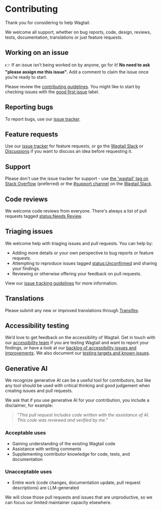 # Contributing

Thank you for considering to help Wagtail.

We welcome all support, whether on bug reports, code, design, reviews, tests,
documentation, translations or just feature requests.

## Working on an issue

👉 If an issue isn’t being worked on by anyone, go for it! **No need to ask "please assign me this issue".** Add a comment to claim the issue once you’re ready to start.

Please review the [contributing guidelines](https://docs.wagtail.org/en/latest/contributing/index.html).
You might like to start by checking issues with the [good first issue](https://github.com/wagtail/wagtail/labels/good%20first%20issue) label.

## Reporting bugs

To report bugs, use our [issue tracker](https://github.com/wagtail/wagtail/issues).

## Feature requests

Use our [issue tracker](https://github.com/wagtail/wagtail/issues) for feature requests, or go the [Wagtail Slack](https://github.com/wagtail/wagtail/wiki/Slack) or [Discussions](https://github.com/wagtail/wagtail/discussions) if you want to discuss an idea before requesting it.

## Support

Please don't use the issue tracker for support - use [the 'wagtail' tag on Stack Overflow](https://stackoverflow.com/questions/tagged/wagtail) (preferred) or the [#support channel](https://github.com/wagtail/wagtail/wiki/Slack#support) on the [Wagtail Slack](https://github.com/wagtail/wagtail/wiki/Slack).

## Code reviews

We welcome code reviews from everyone. There's always a list of pull requests tagged [status:Needs Review](https://github.com/wagtail/wagtail/pulls?q=is%3Apr+is%3Aopen+sort%3Aupdated-desc+label%3A%22status%3ANeeds+Review%22).

## Triaging issues

We welcome help with triaging issues and pull requests. You can help by:

-   Adding more details or your own perspective to bug reports or feature requests.
-   Attempting to reproduce issues tagged [status:Unconfirmed](https://github.com/wagtail/wagtail/issues?q=is%3Aissue+is%3Aopen+sort%3Aupdated-desc+label%3Astatus%3AUnconfirmed) and sharing your findings.
-   Reviewing or otherwise offering your feedback on pull requests.

View our [issue tracking guidelines](https://docs.wagtail.org/en/latest/contributing/issue_tracking.html) for more information.

## Translations

Please submit any new or improved translations through [Transifex](https://explore.transifex.com/torchbox/wagtail/).

## Accessibility testing

We’d love to get feedback on the accessibility of Wagtail. Get in touch with our [accessibility team](https://github.com/wagtail/wagtail/wiki/Accessibility-team) if you are testing Wagtail and want to report your findings, or have a look at our [backlog of accessibility issues and improvements](https://github.com/wagtail/wagtail/projects/5). We also document our [testing targets and known issues](https://docs.wagtail.org/en/latest/contributing/developing.html#accessibility-targets).

## Generative AI

We recognize generative AI can be a useful tool for contributors, but like any tool should be used with critical thinking and good judgement when creating issues and pull requests.

We ask that if you use generative AI for your contribution, you include a disclaimer, for example:

> _"This pull request includes code written with the assistance of AI. This code was reviewed and verified by me."_

### Acceptable uses

-  Gaining understanding of the existing Wagtail code
-  Assistance with writing comments
-  Supplementing contributor knowledge for code, tests, and documentation

### Unacceptable uses

- Entire work (code changes, documentation update, pull request descriptions) are LLM-generated

We will close those pull requests and issues that are unproductive, so we can focus our limited maintainer capacity elsewhere.
